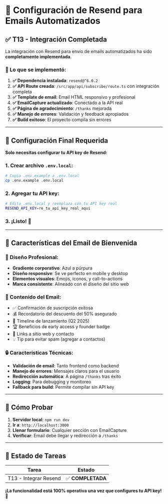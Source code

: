 # 📧 Configuración de Resend para Emails Automatizados

## ✅ T13 - Integración Completada

La integración con Resend para envío de emails automatizados ha sido **completamente implementada**. 

### 🎯 Lo que se implementó:

1. **✅ Dependencia instalada**: `resend@^6.0.2`
2. **✅ API Route creada**: `/src/app/api/subscribe/route.ts` con integración completa
3. **✅ Template de email**: Email HTML responsivo y profesional  
4. **✅ EmailCapture actualizado**: Conectado a la API real
5. **✅ Página de agradecimiento**: `/thanks` mejorada
6. **✅ Manejo de errores**: Validación y feedback apropiados
7. **✅ Build exitoso**: El proyecto compila sin errores

---

## 🔧 Configuración Final Requerida

**Solo necesitas configurar tu API key de Resend:**

### 1. Crear archivo `.env.local`:
```bash
# Copia .env.example a .env.local
cp .env.example .env.local
```

### 2. Agregar tu API key:
```bash
# Edita .env.local y reemplaza con tu API key real
RESEND_API_KEY=re_tu_api_key_real_aqui
```

### 3. ¡Listo! 🚀

---

## 📝 Características del Email de Bienvenida

### 🎨 Diseño Profesional:
- **Gradiente corporativo**: Azul a púrpura
- **Diseño responsive**: Se ve perfecto en mobile y desktop  
- **Elementos visuales**: Emojis, iconos, y call-to-actions
- **Marca consistente**: Alineado con el diseño del sitio web

### 📧 Contenido del Email:
- ✅ Confirmación de suscripción exitosa
- 💰 Recordatorio del descuento del 50% asegurado  
- 📅 Timeline de lanzamiento (Q2 2025)
- 🏆 Beneficios de early access y founder badge
- 🔗 Links a sitio web y contacto
- 💡 Tip para evitar spam (agregar a contactos)

### 🔒 Características Técnicas:
- **Validación de email**: Tanto frontend como backend
- **Manejo de errores**: Mensajes claros para el usuario
- **Redirección automática**: A página `/thanks` tras éxito
- **Logging**: Para debugging y monitoreo
- **Fallback para build**: Permite compilar sin API key

---

## 🧪 Cómo Probar

1. **Servidor local**: `npm run dev`
2. **Ir a**: `http://localhost:3000`
3. **Llenar formulario**: Cualquier sección con EmailCapture
4. **Verificar**: Email debe llegar y redirección a `/thanks`

---

## 🎉 Estado de Tareas

| Tarea | Estado | 
|-------|--------|
| T13 - Integrar Resend | ✅ **COMPLETADA** |

**¡La funcionalidad está 100% operativa una vez que configures tu API key!** 🎊